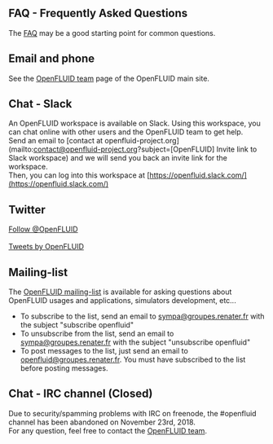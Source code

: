 ## FAQ - Frequently Asked Questions

The [FAQ](../general/faq.md) may be a good starting point for common questions.

## Email and phone

See the [OpenFLUID team](https://www.openfluid-project.org/who/) page of the OpenFLUID main site.


## Chat - Slack

An OpenFLUID workspace is available on Slack. Using this workspace, you can chat online with other users and the OpenFLUID team to get help.  
Send an email to [contact at openfluid-project.org](mailto:contact@openfluid-project.org?subject=[OpenFLUID] Invite link to Slack workspace) and we will send you back an invite link for the workspace.  
Then, you can log into this workspace at [https://openfluid.slack.com/](https://openfluid.slack.com/)


## Twitter
<a class="twitter-follow-button" href="https://twitter.com/OpenFLUID" data-size="large" data-show-count="false">Follow @OpenFLUID</a>
<br/>
<br/>
<a class="twitter-timeline" href="https://twitter.com/OpenFLUID?ref_src=twsrc%5Etfw" data-width="400" data-height="600">Tweets by OpenFLUID</a> <script async src="https://platform.twitter.com/widgets.js" charset="utf-8"></script>


## Mailing-list

The [OpenFLUID mailing-list](https://groupes.renater.fr/sympa/info/openfluid) is available for asking questions about OpenFLUID usages and applications, simulators development, etc...

* To subscribe to the list, send an email to [sympa@groupes.renater.fr](mailto:sympa@groupes.renater.fr?subject=subscribe%20openfluid) with the subject "subscribe openfluid"
* To unsubscribe from the list, send an email to [sympa@groupes.renater.fr](mailto:sympa@groupes.renater.fr?subject=unsubscribe%20openfluid) with the subject "unsubscribe openfluid"
* To post messages to the list, just send an email to [openfluid@groupes.renater.fr](mailto:openfluid@groupes.renater.fr). You must have subscribed to the list before posting messages.


## Chat - IRC channel (Closed)

Due to security/spamming problems with IRC on freenode, the #openfluid channel has been abandoned on November 23rd,  2018.  
For any question, feel free to contact the [OpenFLUID team](https://www.openfluid-project.org/who/).

